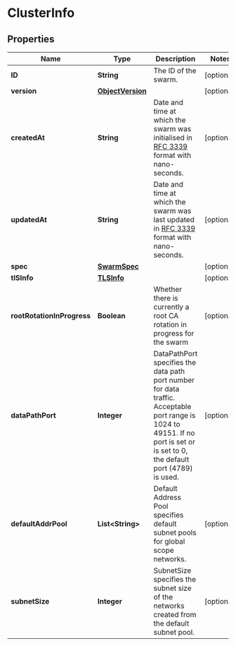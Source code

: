 
# ClusterInfo

## Properties
Name | Type | Description | Notes
------------ | ------------- | ------------- | -------------
**ID** | **String** | The ID of the swarm. |  [optional]
**version** | [**ObjectVersion**](ObjectVersion.md) |  |  [optional]
**createdAt** | **String** | Date and time at which the swarm was initialised in [RFC 3339](https://www.ietf.org/rfc/rfc3339.txt) format with nano-seconds.  |  [optional]
**updatedAt** | **String** | Date and time at which the swarm was last updated in [RFC 3339](https://www.ietf.org/rfc/rfc3339.txt) format with nano-seconds.  |  [optional]
**spec** | [**SwarmSpec**](SwarmSpec.md) |  |  [optional]
**tlSInfo** | [**TLSInfo**](TLSInfo.md) |  |  [optional]
**rootRotationInProgress** | **Boolean** | Whether there is currently a root CA rotation in progress for the swarm  |  [optional]
**dataPathPort** | **Integer** | DataPathPort specifies the data path port number for data traffic. Acceptable port range is 1024 to 49151. If no port is set or is set to 0, the default port (4789) is used.  |  [optional]
**defaultAddrPool** | **List&lt;String&gt;** | Default Address Pool specifies default subnet pools for global scope networks.  |  [optional]
**subnetSize** | **Integer** | SubnetSize specifies the subnet size of the networks created from the default subnet pool.  |  [optional]



